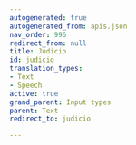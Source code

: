 ```yaml
---
autogenerated: true
autogenerated_from: apis.json
nav_order: 996
redirect_from: null
title: Judicio
id: judicio
translation_types:
- Text
- Speech
active: true
grand_parent: Input types
parent: Text
redirect_to: judicio

---
```


